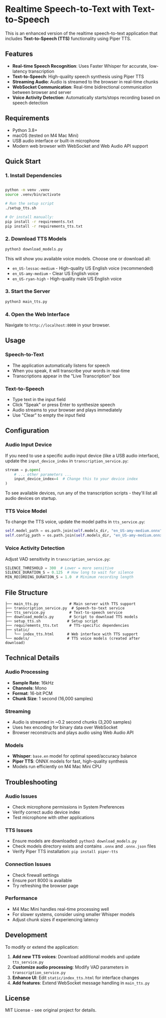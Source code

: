 # Realtime Speech-to-Text with Text-to-Speech

This is an enhanced version of the realtime speech-to-text application that includes **Text-to-Speech (TTS)** functionality using Piper TTS.

## Features

- **Real-time Speech Recognition**: Uses Faster Whisper for accurate, low-latency transcription
- **Text-to-Speech**: High-quality speech synthesis using Piper TTS
- **Streaming Audio**: Audio is streamed to the browser in real-time chunks
- **WebSocket Communication**: Real-time bidirectional communication between browser and server
- **Voice Activity Detection**: Automatically starts/stops recording based on speech detection

## Requirements

- Python 3.8+
- macOS (tested on M4 Mac Mini)
- USB audio interface or built-in microphone
- Modern web browser with WebSocket and Web Audio API support

## Quick Start

### 1. Install Dependencies

```bash

python -m venv .venv
source .venv/bin/activate

# Run the setup script
./setup_tts.sh

# Or install manually:
pip install -r requirements.txt
pip install -r requirements_tts.txt
```

### 2. Download TTS Models

```bash
python3 download_models.py
```

This will show you available voice models. Choose one or download all:
- `en_US-lessac-medium` - High-quality US English voice (recommended)
- `en_US-amy-medium` - Clear US English voice  
- `en_US-ryan-high` - High-quality male US English voice

### 3. Start the Server

```bash
python3 main_tts.py
```

### 4. Open the Web Interface

Navigate to `http://localhost:8000` in your browser.

## Usage

### Speech-to-Text
- The application automatically listens for speech
- When you speak, it will transcribe your words in real-time
- Transcriptions appear in the "Live Transcription" box

### Text-to-Speech
- Type text in the input field
- Click "Speak" or press Enter to synthesize speech
- Audio streams to your browser and plays immediately
- Use "Clear" to empty the input field

## Configuration

### Audio Input Device

If you need to use a specific audio input device (like a USB audio interface), update the `input_device_index` in `transcription_service.py`:

```python
stream = p.open(
    # ... other parameters ...
    input_device_index=4  # Change this to your device index
)
```

To see available devices, run any of the transcription scripts - they'll list all audio devices on startup.

### TTS Voice Model

To change the TTS voice, update the model paths in `tts_service.py`:

```python
self.model_path = os.path.join(self.models_dir, "en_US-amy-medium.onnx")
self.config_path = os.path.join(self.models_dir, "en_US-amy-medium.onnx.json")
```

### Voice Activity Detection

Adjust VAD sensitivity in `transcription_service.py`:

```python
SILENCE_THRESHOLD = 300  # Lower = more sensitive
SILENCE_DURATION_S = 0.125  # How long to wait for silence
MIN_RECORDING_DURATION_S = 1.0  # Minimum recording length
```

## File Structure

```
├── main_tts.py              # Main server with TTS support
├── transcription_service.py  # Speech-to-text service
├── tts_service.py           # Text-to-speech service
├── download_models.py       # Script to download TTS models
├── setup_tts.sh            # Setup script
├── requirements_tts.txt     # TTS-specific dependencies
├── static/
│   └── index_tts.html      # Web interface with TTS support
└── models/                 # TTS voice models (created after download)
```

## Technical Details

### Audio Processing
- **Sample Rate**: 16kHz
- **Channels**: Mono
- **Format**: 16-bit PCM
- **Chunk Size**: 1 second (16,000 samples)

### Streaming
- Audio is streamed in ~0.2 second chunks (3,200 samples)
- Uses hex encoding for binary data over WebSocket
- Browser reconstructs and plays audio using Web Audio API

### Models
- **Whisper**: `base.en` model for optimal speed/accuracy balance
- **Piper TTS**: ONNX models for fast, high-quality synthesis
- Models run efficiently on M4 Mac Mini CPU

## Troubleshooting

### Audio Issues
- Check microphone permissions in System Preferences
- Verify correct audio device index
- Test microphone with other applications

### TTS Issues
- Ensure models are downloaded: `python3 download_models.py`
- Check models directory exists and contains `.onnx` and `.onnx.json` files
- Verify Piper TTS installation: `pip install piper-tts`

### Connection Issues
- Check firewall settings
- Ensure port 8000 is available
- Try refreshing the browser page

### Performance
- M4 Mac Mini handles real-time processing well
- For slower systems, consider using smaller Whisper models
- Adjust chunk sizes if experiencing latency

## Development

To modify or extend the application:

1. **Add new TTS voices**: Download additional models and update `tts_service.py`
2. **Customize audio processing**: Modify VAD parameters in `transcription_service.py`
3. **Enhance UI**: Edit `static/index_tts.html` for interface changes
4. **Add features**: Extend WebSocket message handling in `main_tts.py`

## License

MIT License - see original project for details.
